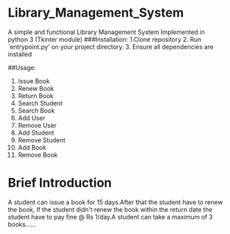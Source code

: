 # Library_Management_System
A simple and functional Library Management System Implemented in python 3 (Tkinter module)
###Installation:
1.Clone repository
2. Run `entrypoint.py' on your project directory.
3. Ensure all dependencies are installed

##Usage:
1. Issue Book
2. Renew Book
3. Return Book
4. Search Student
5. Search Book
6. Add User
7. Remove User
8. Add Student
9. Remove Student
10. Add Book
11. Remove Book

# Brief Introduction

A student can issue a book for 15 days.After that the student have to renew the book, If the student didn't renew the book within the return date the student have to pay fine @ Rs 1/day.A student can take a maximum of 3 books......
